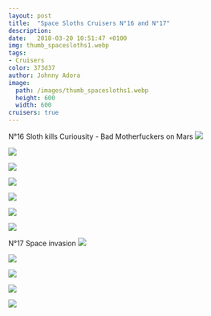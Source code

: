 ```yaml
---
layout: post
title:  "Space Sloths Cruisers N°16 and N°17"
description: 
date:   2018-03-20 10:51:47 +0100
img: thumb_spacesloths1.webp
tags: 
- Cruisers
color: 373d37
author: Johnny Adora
image:
  path: /images/thumb_spacesloths1.webp
  height: 600
  width: 600
cruisers: true
---
```

N°16 Sloth kills Curiousity - Bad Motherfuckers on Mars
![]({{site.baseurl}}/images/spacesloths1.jpg)

![]({{site.baseurl}}/images/spacesloths2.jpg)

![]({{site.baseurl}}/images/spacesloths3.jpg)

![]({{site.baseurl}}/images/spacesloths4.jpg)

![]({{site.baseurl}}/images/spacesloths5.jpg)

![]({{site.baseurl}}/images/spacesloths6.jpg)

![]({{site.baseurl}}/images/spacesloths7.jpg)

N°17 Space invasion
![]({{site.baseurl}}/images/spacesloths8.jpg)

![]({{site.baseurl}}/images/spacesloths9.jpg)

![]({{site.baseurl}}/images/spacesloths10.jpg)

![]({{site.baseurl}}/images/spacesloths11.jpg)

![]({{site.baseurl}}/images/portfolio/flipbook-gallery-8.jpg)